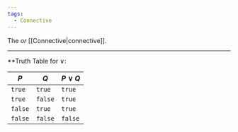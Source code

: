 ```yaml
---
tags:
  - Connective
---
```

The _or_ [[Connective|connective]].

---

**Truth Table for $\lor$:

| $P$     | $Q$     | $P \lor Q$ |
| ------- | ------- | ---------- |
| `true`  | `true`  | `true`     |
| `true`  | `false` | `true`     |
| `false` | `true`  | `true`     |
| `false` | `false` | `false`    |

